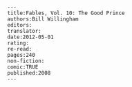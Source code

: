
    ---
    title:Fables, Vol. 10: The Good Prince
    authors:Bill Willingham
    editors:
    translator:
    date:2012-05-01
    rating:
    re-read:
    pages:240
    non-fiction:
    comic:TRUE
    published:2008
    ---

    